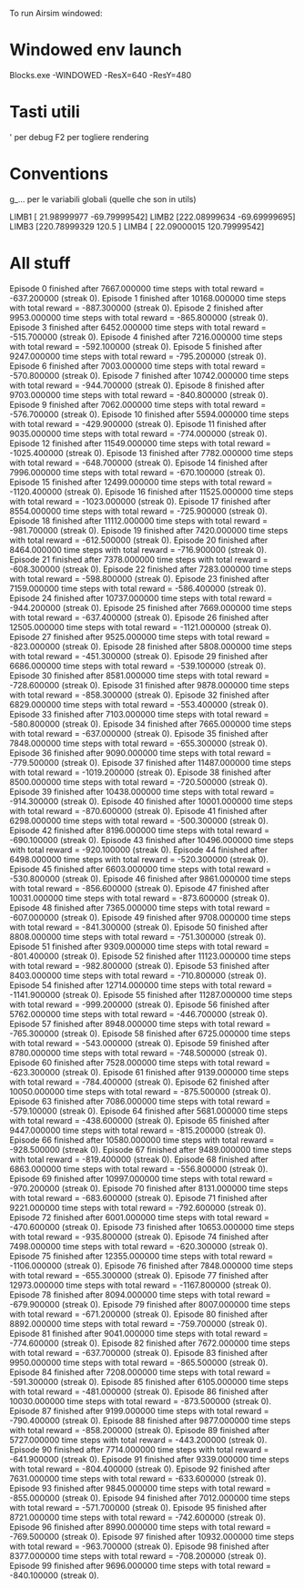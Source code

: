 To run Airsim windowed:
# Windowed env launch
Blocks.exe -WINDOWED -ResX=640 -ResY=480

# Tasti utili
' per debug
F2 per togliere rendering

# Conventions
g_... per le variabili globali (quelle che son in utils)


LIMB1 [ 21.98999977 -69.79999542]
LIMB2 [222.08999634 -69.69999695]
LIMB3 [220.78999329 120.5       ]
LIMB4 [ 22.09000015 120.79999542]


# All stuff
Episode 0 finished after 7667.000000 time steps with total reward = -637.200000 (streak 0).
Episode 1 finished after 10168.000000 time steps with total reward = -887.300000 (streak 0).
Episode 2 finished after 9953.000000 time steps with total reward = -865.800000 (streak 0).
Episode 3 finished after 6452.000000 time steps with total reward = -515.700000 (streak 0).
Episode 4 finished after 7216.000000 time steps with total reward = -592.100000 (streak 0).
Episode 5 finished after 9247.000000 time steps with total reward = -795.200000 (streak 0).
Episode 6 finished after 7003.000000 time steps with total reward = -570.800000 (streak 0).
Episode 7 finished after 10742.000000 time steps with total reward = -944.700000 (streak 0).
Episode 8 finished after 9703.000000 time steps with total reward = -840.800000 (streak 0).
Episode 9 finished after 7062.000000 time steps with total reward = -576.700000 (streak 0).
Episode 10 finished after 5594.000000 time steps with total reward = -429.900000 (streak 0).
Episode 11 finished after 9035.000000 time steps with total reward = -774.000000 (streak 0).
Episode 12 finished after 11549.000000 time steps with total reward = -1025.400000 (streak 0).
Episode 13 finished after 7782.000000 time steps with total reward = -648.700000 (streak 0).
Episode 14 finished after 7996.000000 time steps with total reward = -670.100000 (streak 0).
Episode 15 finished after 12499.000000 time steps with total reward = -1120.400000 (streak 0).
Episode 16 finished after 11525.000000 time steps with total reward = -1023.000000 (streak 0).
Episode 17 finished after 8554.000000 time steps with total reward = -725.900000 (streak 0).
Episode 18 finished after 11112.000000 time steps with total reward = -981.700000 (streak 0).
Episode 19 finished after 7420.000000 time steps with total reward = -612.500000 (streak 0).
Episode 20 finished after 8464.000000 time steps with total reward = -716.900000 (streak 0).
Episode 21 finished after 7378.000000 time steps with total reward = -608.300000 (streak 0).
Episode 22 finished after 7283.000000 time steps with total reward = -598.800000 (streak 0).
Episode 23 finished after 7159.000000 time steps with total reward = -586.400000 (streak 0).
Episode 24 finished after 10737.000000 time steps with total reward = -944.200000 (streak 0).
Episode 25 finished after 7669.000000 time steps with total reward = -637.400000 (streak 0).
Episode 26 finished after 12505.000000 time steps with total reward = -1121.000000 (streak 0).
Episode 27 finished after 9525.000000 time steps with total reward = -823.000000 (streak 0).
Episode 28 finished after 5808.000000 time steps with total reward = -451.300000 (streak 0).
Episode 29 finished after 6686.000000 time steps with total reward = -539.100000 (streak 0).
Episode 30 finished after 8581.000000 time steps with total reward = -728.600000 (streak 0).
Episode 31 finished after 9878.000000 time steps with total reward = -858.300000 (streak 0).
Episode 32 finished after 6829.000000 time steps with total reward = -553.400000 (streak 0).
Episode 33 finished after 7103.000000 time steps with total reward = -580.800000 (streak 0).
Episode 34 finished after 7665.000000 time steps with total reward = -637.000000 (streak 0).
Episode 35 finished after 7848.000000 time steps with total reward = -655.300000 (streak 0).
Episode 36 finished after 9090.000000 time steps with total reward = -779.500000 (streak 0).
Episode 37 finished after 11487.000000 time steps with total reward = -1019.200000 (streak 0).
Episode 38 finished after 8500.000000 time steps with total reward = -720.500000 (streak 0).
Episode 39 finished after 10438.000000 time steps with total reward = -914.300000 (streak 0).
Episode 40 finished after 10001.000000 time steps with total reward = -870.600000 (streak 0).
Episode 41 finished after 6298.000000 time steps with total reward = -500.300000 (streak 0).
Episode 42 finished after 8196.000000 time steps with total reward = -690.100000 (streak 0).
Episode 43 finished after 10496.000000 time steps with total reward = -920.100000 (streak 0).
Episode 44 finished after 6498.000000 time steps with total reward = -520.300000 (streak 0).
Episode 45 finished after 6603.000000 time steps with total reward = -530.800000 (streak 0).
Episode 46 finished after 9861.000000 time steps with total reward = -856.600000 (streak 0).
Episode 47 finished after 10031.000000 time steps with total reward = -873.600000 (streak 0).
Episode 48 finished after 7365.000000 time steps with total reward = -607.000000 (streak 0).
Episode 49 finished after 9708.000000 time steps with total reward = -841.300000 (streak 0).
Episode 50 finished after 8808.000000 time steps with total reward = -751.300000 (streak 0).
Episode 51 finished after 9309.000000 time steps with total reward = -801.400000 (streak 0).
Episode 52 finished after 11123.000000 time steps with total reward = -982.800000 (streak 0).
Episode 53 finished after 8403.000000 time steps with total reward = -710.800000 (streak 0).
Episode 54 finished after 12714.000000 time steps with total reward = -1141.900000 (streak 0).
Episode 55 finished after 11287.000000 time steps with total reward = -999.200000 (streak 0).
Episode 56 finished after 5762.000000 time steps with total reward = -446.700000 (streak 0).
Episode 57 finished after 8948.000000 time steps with total reward = -765.300000 (streak 0).
Episode 58 finished after 6725.000000 time steps with total reward = -543.000000 (streak 0).
Episode 59 finished after 8780.000000 time steps with total reward = -748.500000 (streak 0).
Episode 60 finished after 7528.000000 time steps with total reward = -623.300000 (streak 0).
Episode 61 finished after 9139.000000 time steps with total reward = -784.400000 (streak 0).
Episode 62 finished after 10050.000000 time steps with total reward = -875.500000 (streak 0).
Episode 63 finished after 7086.000000 time steps with total reward = -579.100000 (streak 0).
Episode 64 finished after 5681.000000 time steps with total reward = -438.600000 (streak 0).
Episode 65 finished after 9447.000000 time steps with total reward = -815.200000 (streak 0).
Episode 66 finished after 10580.000000 time steps with total reward = -928.500000 (streak 0).
Episode 67 finished after 9489.000000 time steps with total reward = -819.400000 (streak 0).
Episode 68 finished after 6863.000000 time steps with total reward = -556.800000 (streak 0).
Episode 69 finished after 10997.000000 time steps with total reward = -970.200000 (streak 0).
Episode 70 finished after 8131.000000 time steps with total reward = -683.600000 (streak 0).
Episode 71 finished after 9221.000000 time steps with total reward = -792.600000 (streak 0).
Episode 72 finished after 6001.000000 time steps with total reward = -470.600000 (streak 0).
Episode 73 finished after 10653.000000 time steps with total reward = -935.800000 (streak 0).
Episode 74 finished after 7498.000000 time steps with total reward = -620.300000 (streak 0).
Episode 75 finished after 12355.000000 time steps with total reward = -1106.000000 (streak 0).
Episode 76 finished after 7848.000000 time steps with total reward = -655.300000 (streak 0).
Episode 77 finished after 12973.000000 time steps with total reward = -1167.800000 (streak 0).
Episode 78 finished after 8094.000000 time steps with total reward = -679.900000 (streak 0).
Episode 79 finished after 8007.000000 time steps with total reward = -671.200000 (streak 0).
Episode 80 finished after 8892.000000 time steps with total reward = -759.700000 (streak 0).
Episode 81 finished after 9041.000000 time steps with total reward = -774.600000 (streak 0).
Episode 82 finished after 7672.000000 time steps with total reward = -637.700000 (streak 0).
Episode 83 finished after 9950.000000 time steps with total reward = -865.500000 (streak 0).
Episode 84 finished after 7208.000000 time steps with total reward = -591.300000 (streak 0).
Episode 85 finished after 6105.000000 time steps with total reward = -481.000000 (streak 0).
Episode 86 finished after 10030.000000 time steps with total reward = -873.500000 (streak 0).
Episode 87 finished after 9199.000000 time steps with total reward = -790.400000 (streak 0).
Episode 88 finished after 9877.000000 time steps with total reward = -858.200000 (streak 0).
Episode 89 finished after 5727.000000 time steps with total reward = -443.200000 (streak 0).
Episode 90 finished after 7714.000000 time steps with total reward = -641.900000 (streak 0).
Episode 91 finished after 9339.000000 time steps with total reward = -804.400000 (streak 0).
Episode 92 finished after 7631.000000 time steps with total reward = -633.600000 (streak 0).
Episode 93 finished after 9845.000000 time steps with total reward = -855.000000 (streak 0).
Episode 94 finished after 7012.000000 time steps with total reward = -571.700000 (streak 0).
Episode 95 finished after 8721.000000 time steps with total reward = -742.600000 (streak 0).
Episode 96 finished after 8990.000000 time steps with total reward = -769.500000 (streak 0).
Episode 97 finished after 10932.000000 time steps with total reward = -963.700000 (streak 0).
Episode 98 finished after 8377.000000 time steps with total reward = -708.200000 (streak 0).
Episode 99 finished after 9696.000000 time steps with total reward = -840.100000 (streak 0).



